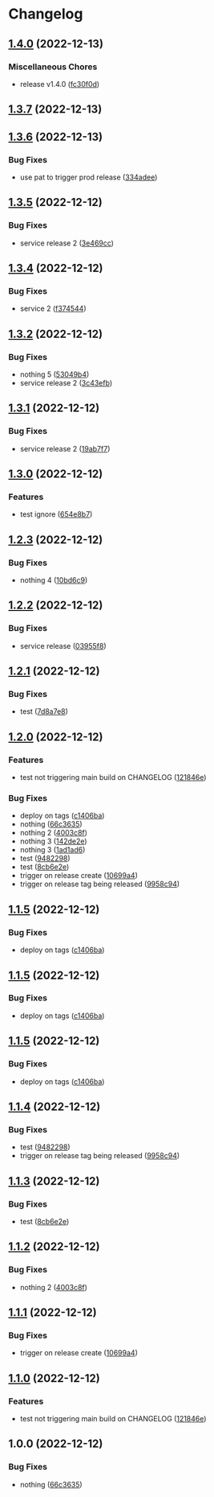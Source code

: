 # Changelog

## [1.4.0](https://github.com/shubydo/gh-actions-test/compare/v1.3.7...v1.4.0) (2022-12-13)


### Miscellaneous Chores

* release v1.4.0 ([fc30f0d](https://github.com/shubydo/gh-actions-test/commit/fc30f0d93eb688c324c8a89c11d8e1cc944d2d9c))

## [1.3.7](https://github.com/shubydo/gh-actions-test/compare/v1.3.6...v1.3.7) (2022-12-13)


## [1.3.6](https://github.com/shubydo/gh-actions-test/compare/v1.3.5...v1.3.6) (2022-12-13)


### Bug Fixes

* use pat to trigger prod release ([334adee](https://github.com/shubydo/gh-actions-test/commit/334adeea68b088c530c81f5534cc8c1217af734a))

## [1.3.5](https://github.com/shubydo/gh-actions-test/compare/v1.3.4...v1.3.5) (2022-12-12)


### Bug Fixes

* service release 2 ([3e469cc](https://github.com/shubydo/gh-actions-test/commit/3e469cc31b8d2ab562f07f8ca4d91d4469039b81))

## [1.3.4](https://github.com/shubydo/gh-actions-test/compare/v1.3.3...v1.3.4) (2022-12-12)


### Bug Fixes

* service 2 ([f374544](https://github.com/shubydo/gh-actions-test/commit/f3745447fec61cc224f23695bc12efbd4009b1de))

## [1.3.2](https://github.com/shubydo/gh-actions-test/compare/v1.3.1...v1.3.2) (2022-12-12)


### Bug Fixes

* nothing 5 ([53049b4](https://github.com/shubydo/gh-actions-test/commit/53049b4adf2b06ee38ca9e97523a8d14cb9b06cc))
* service release 2 ([3c43efb](https://github.com/shubydo/gh-actions-test/commit/3c43efb6b2a2e148c09904361804d503a74d1093))

## [1.3.1](https://github.com/shubydo/gh-actions-test/compare/v1.3.0...v1.3.1) (2022-12-12)


### Bug Fixes

* service release 2 ([19ab7f7](https://github.com/shubydo/gh-actions-test/commit/19ab7f7b5e40ab936b221d4fb0e38e475bb14308))

## [1.3.0](https://github.com/shubydo/gh-actions-test/compare/v1.2.3...v1.3.0) (2022-12-12)


### Features

* test ignore ([654e8b7](https://github.com/shubydo/gh-actions-test/commit/654e8b7cd50037c739c6bfce91c98ad2c4af2d28))

## [1.2.3](https://github.com/shubydo/gh-actions-test/compare/v1.2.2...v1.2.3) (2022-12-12)


### Bug Fixes

* nothing 4 ([10bd6c9](https://github.com/shubydo/gh-actions-test/commit/10bd6c97929955e66e047868f7e9ffe8bddfc993))

## [1.2.2](https://github.com/shubydo/gh-actions-test/compare/v1.2.1...v1.2.2) (2022-12-12)


### Bug Fixes

* service release ([03955f8](https://github.com/shubydo/gh-actions-test/commit/03955f83463286de47ffc147c26fbbb950d6e45d))

## [1.2.1](https://github.com/shubydo/gh-actions-test/compare/v1.2.0...v1.2.1) (2022-12-12)


### Bug Fixes

* test ([7d8a7e8](https://github.com/shubydo/gh-actions-test/commit/7d8a7e8daf1f98ed2013e37d0d3d441006cdaf09))

## [1.2.0](https://github.com/shubydo/gh-actions-test/compare/v1.1.5...v1.2.0) (2022-12-12)


### Features

* test not triggering main build on CHANGELOG ([121846e](https://github.com/shubydo/gh-actions-test/commit/121846ef3fed9100869b41009defa49eee311c10))


### Bug Fixes

* deploy on tags ([c1406ba](https://github.com/shubydo/gh-actions-test/commit/c1406bac79f8107e2f1310fc5bd8af63d4535556))
* nothing ([66c3635](https://github.com/shubydo/gh-actions-test/commit/66c3635d0794c5088e5a08417bc04bc9cbb578ef))
* nothing 2 ([4003c8f](https://github.com/shubydo/gh-actions-test/commit/4003c8fb70e6937e7e16bbf0252740d4188a7260))
* nothing 3 ([142de2e](https://github.com/shubydo/gh-actions-test/commit/142de2e67c3bc130cba493dcc44d3783524f0af0))
* nothing 3 ([1ad1ad6](https://github.com/shubydo/gh-actions-test/commit/1ad1ad6e498fc934efb7c83e1d0d689afed008d8))
* test ([9482298](https://github.com/shubydo/gh-actions-test/commit/94822985962c6fed98b73906a5beb9bd5f01dfb2))
* test ([8cb6e2e](https://github.com/shubydo/gh-actions-test/commit/8cb6e2e0e0dd0f82dbc94b8ae0133823e515b4b2))
* trigger on release create ([10699a4](https://github.com/shubydo/gh-actions-test/commit/10699a4ea21e31512c78457eac487bb705972f3f))
* trigger on release tag being released ([9958c94](https://github.com/shubydo/gh-actions-test/commit/9958c9467703ca67a654c588c11e595301d6aadf))

## [1.1.5](https://github.com/shubydo/gh-actions-test/compare/v1.1.4...v1.1.5) (2022-12-12)


### Bug Fixes

* deploy on tags ([c1406ba](https://github.com/shubydo/gh-actions-test/commit/c1406bac79f8107e2f1310fc5bd8af63d4535556))

## [1.1.5](https://github.com/shubydo/gh-actions-test/compare/v1.1.4...v1.1.5) (2022-12-12)


### Bug Fixes

* deploy on tags ([c1406ba](https://github.com/shubydo/gh-actions-test/commit/c1406bac79f8107e2f1310fc5bd8af63d4535556))

## [1.1.5](https://github.com/shubydo/gh-actions-test/compare/v1.1.4...v1.1.5) (2022-12-12)


### Bug Fixes

* deploy on tags ([c1406ba](https://github.com/shubydo/gh-actions-test/commit/c1406bac79f8107e2f1310fc5bd8af63d4535556))

## [1.1.4](https://github.com/shubydo/gh-actions-test/compare/v1.1.3...v1.1.4) (2022-12-12)


### Bug Fixes

* test ([9482298](https://github.com/shubydo/gh-actions-test/commit/94822985962c6fed98b73906a5beb9bd5f01dfb2))
* trigger on release tag being released ([9958c94](https://github.com/shubydo/gh-actions-test/commit/9958c9467703ca67a654c588c11e595301d6aadf))

## [1.1.3](https://github.com/shubydo/gh-actions-test/compare/v1.1.2...v1.1.3) (2022-12-12)


### Bug Fixes

* test ([8cb6e2e](https://github.com/shubydo/gh-actions-test/commit/8cb6e2e0e0dd0f82dbc94b8ae0133823e515b4b2))

## [1.1.2](https://github.com/shubydo/gh-actions-test/compare/v1.1.1...v1.1.2) (2022-12-12)


### Bug Fixes

* nothing 2 ([4003c8f](https://github.com/shubydo/gh-actions-test/commit/4003c8fb70e6937e7e16bbf0252740d4188a7260))

## [1.1.1](https://github.com/shubydo/gh-actions-test/compare/v1.1.0...v1.1.1) (2022-12-12)


### Bug Fixes

* trigger on release create ([10699a4](https://github.com/shubydo/gh-actions-test/commit/10699a4ea21e31512c78457eac487bb705972f3f))

## [1.1.0](https://github.com/shubydo/gh-actions-test/compare/v1.0.0...v1.1.0) (2022-12-12)


### Features

* test not triggering main build on CHANGELOG ([121846e](https://github.com/shubydo/gh-actions-test/commit/121846ef3fed9100869b41009defa49eee311c10))

## 1.0.0 (2022-12-12)


### Bug Fixes

* nothing ([66c3635](https://github.com/shubydo/gh-actions-test/commit/66c3635d0794c5088e5a08417bc04bc9cbb578ef))
